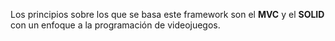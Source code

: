 Los principios sobre los que se basa este framework son el **MVC** y el **SOLID** con un enfoque a la programación de videojuegos.
